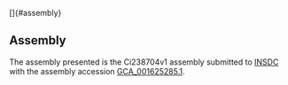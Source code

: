 []{#assembly}

Assembly
--------

The assembly presented is the Ci238704v1 assembly submitted to
[INSDC](http://www.insdc.org) with the assembly accession
[GCA\_001625285.1](http://www.ebi.ac.uk/ena/data/view/GCA_001625285.1).
